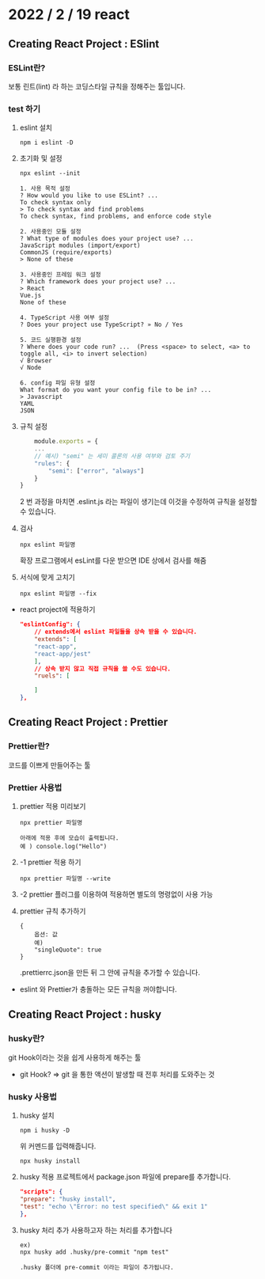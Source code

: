 # 2022 / 2 / 19 react

## Creating React Project : ESlint

### ESLint란?

보통 린트(lint) 라 하는 코딩스타일 규칙을 정해주는 툴입니다.

### test 하기

1. eslint 설치
   ```
   npm i eslint -D
   ```
2. 초기화 및 설정

   ```
   npx eslint --init

   1. 사용 목적 설정
   ? How would you like to use ESLint? ...
   To check syntax only
   > To check syntax and find problems
   To check syntax, find problems, and enforce code style

   2. 사용중인 모듈 설정
   ? What type of modules does your project use? ...
   JavaScript modules (import/export)
   CommonJS (require/exports)
   > None of these

   3. 사용중인 프레임 워크 설정
   ? Which framework does your project use? ...
   > React
   Vue.js
   None of these

   4. TypeScript 사용 여부 설정
   ? Does your project use TypeScript? » No / Yes

   5. 코드 실행환경 설정
   ? Where does your code run? ...  (Press <space> to select, <a> to toggle all, <i> to invert selection)
   √ Browser
   √ Node

   6. config 파일 유형 설정
   What format do you want your config file to be in? ...
   > Javascript
   YAML
   JSON
   ```

3. 규칙 설정

   ```js
       module.exports = {
       ...
       // 예시) "semi" 는 세미 콜론의 사용 여부와 검토 주기
       "rules": {
           "semi": ["error", "always"]
       }
   }
   ```

   2 번 과정을 마치면 .eslint.js 라는 파일이 생기는데 이것을 수정하여 규칙을 설정할 수 있습니다.

4. 검사

   ```
   npx eslint 파일명
   ```

   확장 프로그램에서 esLint를 다운 받으면 IDE 상에서 검사를 해줌

5. 서식에 맞게 고치기
   ```
   npx eslint 파일명 --fix
   ```

- react project에 적용하기

  ```json
  "eslintConfig": {
      // extends에서 eslint 파일들을 상속 받을 수 있습니다.
      "extends": [
      "react-app",
      "react-app/jest"
      ],
      // 상속 받지 않고 직접 규칙을 쓸 수도 있습니다.
      "ruels": [

      ]
  },
  ```

## Creating React Project : Prettier

### Prettier란?

코드를 이쁘게 만들어주는 툴

### Prettier 사용법

1. prettier 적용 미리보기

   ```
   npx prettier 파일명

   아래에 적용 후에 모습이 출력됩니다.
   예 ) console.log("Hello")
   ```

2. -1 prettier 적용 하기
   ```
   npx prettier 파일명 --write
   ```
3. -2 prettier 플러그를 이용하여 적용하면 별도의 명령없이 사용 가능

4. prettier 규칙 추가하기
   ```
   {
       옵션: 값
       예)
       "singleQuote": true
   }
   ```
   .prettierrc.json을 만든 뒤 그 안에 규칙을 추가할 수 있습니다.

- eslint 와 Prettier가 충돌하는 모든 규칙을 꺼야합니다.

## Creating React Project : husky

### husky란?

git Hook이라는 것을 쉽게 사용하게 해주는 툴

- git Hook? => git 을 통한 액션이 발생할 때 전후 처리를 도와주는 것

### husky 사용법

1. husky 설치

   ```
   npm i husky -D
   ```

   위 커멘드를 입력해줍니다.

   ```
   npx husky install
   ```

2. husky 적용
   프로젝트에서 package.json 파일에 prepare를 추가합니다.
   ```json
   "scripts": {
   "prepare": "husky install",
   "test": "echo \"Error: no test specified\" && exit 1"
   },
   ```
3. husky 처리 추가
   사용하고자 하는 처리를 추가합니다

   ```
   ex)
   npx husky add .husky/pre-commit "npm test"

   .husky 폴더에 pre-commit 이라는 파일이 추가됩니다.
   ```
